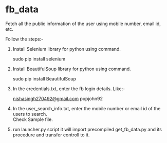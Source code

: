 # fb_data
Fetch all the public information of the user using mobile number, email id, etc. 


Follow the steps:-

1. Install Selenium library for python using command.
   
   sudo pip install selenium

2. Install BeautifulSoup library for python using command.

   sudo pip install BeautifulSoup

3. In the credentials.txt, enter the fb login details. Like:-
   
   nishasingh270492@gmail.com
   popjohn92

4. In the user_search_info.txt, enter the mobile number or email id of the users to search.  
   Check Sample file.

3. run launcher.py script it will import precompiled get_fb_data.py and its procedure and transfer controll to it.
   
  
